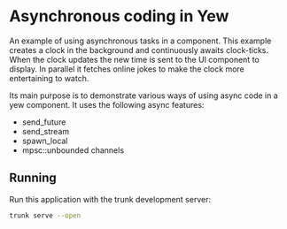 # Asynchronous coding in Yew

An example of using asynchronous tasks in a component. This example creates a clock in the background and
continuously awaits clock-ticks. When the clock updates the new time is sent to the UI component to display.
In parallel it fetches online jokes to make the clock more entertaining to watch.

Its main purpose is to demonstrate various ways of using async code in a yew component. It uses the following async
features:
- send_future
- send_stream
- spawn_local
- mpsc::unbounded channels

## Running

Run this application with the trunk development server:

```bash
trunk serve --open
```